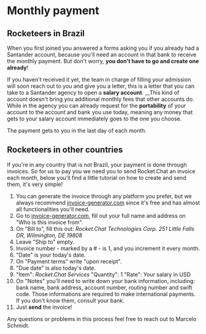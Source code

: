 # Monthly payment

## Rocketeers in Brazil

When you first joined you answered a forms asking you if you already had a Santander account, because you'll need an account in that bank to receive the monthly payment. But don't worry, **you don't have to go and create one already**! 

If you haven't received it yet, the team in charge of filling your admission will soon reach out to you and give you a letter, this is a letter that you can take to a Santander agency to open a **salary account**. __This kind of account doesn't bring you additional monthly fees that other accounts do. While in the agency you can already request for the **portability** of your account to the account and bank you use today, meaning any money that gets to your salary account immediately goes to the one you choose.

The payment gets to you in the last day of each month.

## Rocketeers in other countries

If you're in any country that is not Brazil, your payment is done through invoices. So for us to pay you we need you to send Rocket.Chat an invoice each month, below you'll find a little tutorial on how to create and send them, it's very simple!  

1. You can generate the invoice through any platform you prefer, but we always recommend [invoice-generator.com](http://invoice-generator.com/) since it's free and has almost all functionalities you'll need.
2. Go to [invoice-generator.com](http://invoice-generator.com/), fill out your full name and address on "Who is this invoice from".
3. On "Bill to", fill this out: _Rocket.Chat Technologies Corp. 251 Little Falls DR, Wilmington, DE 19808_
4. Leave "Ship to" empty.
5. Invoice number - marked by a \# - is 1, and you increment it every month.
6. "Date" is your today's date.
7. On "Payment terms" write "upon receipt".
8. "Due date" is also today's date.
9. "Item": _Rocket.Chat Services_ "Quantity": 1 "Rate": Your salary in USD
10. On "Notes" you'll need to write down your bank information, including: bank name, bank address, account number, routing number and swift code. Those informations are required to make international payments. If you don't know them, consult your bank. 
11. Just **send** the invoice! 

Any questions or problems in this process feel free to reach out to Marcelo Schmidt.


